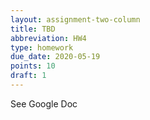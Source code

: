 ```yaml
---
layout: assignment-two-column
title: TBD
abbreviation: HW4
type: homework
due_date: 2020-05-19
points: 10
draft: 1
---
```


See Google Doc